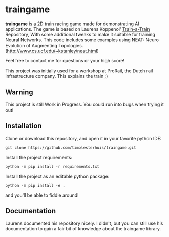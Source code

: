traingame
=========



**traingame** is a 2D train racing game made for demonstrating AI applications. 
The game is based on Laurens Koppenol' [Train-a-Train](https://github.com/lkoppenol/train-a-train) Repository, 
With some additional tweaks to make it suitable for training Neural Networks. 
This code includes some examples using NEAT: Neuro Evolution of Augmenting Topologies. (http://www.cs.ucf.edu/~kstanley/neat.html)

Feel free to contact me for questions or your high score!

This project was initially used for a workshop at ProRail, the Dutch rail infrastructure company. This explains the train ;)


Warning
-------

This project is still Work in Progress. You could run into bugs when trying it out!


Installation
------------

Clone or download this repository, and open it in your favorite python IDE:

    git clone https://github.com/timolesterhuis/traingame.git

Install the project requirements:

    python -m pip install -r requirements.txt

Install the project as an editable python package:

    python -m pip install -e .

and you'll be able to fiddle around!


Documentation
-------------

Laurens documented his repository nicely. 
I didn't, but you can still use his documentation to gain a fair bit of knowledge about the traingame library.